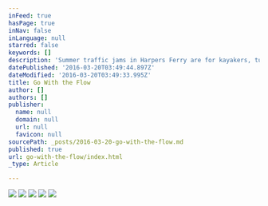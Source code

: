```yaml
---
inFeed: true
hasPage: true
inNav: false
inLanguage: null
starred: false
keywords: []
description: 'Summer traffic jams in Harpers Ferry are for kayakers, tubers, duckies, SUPs and rafters!'
datePublished: '2016-03-20T03:49:44.897Z'
dateModified: '2016-03-20T03:49:33.995Z'
title: Go With the Flow
author: []
authors: []
publisher:
  name: null
  domain: null
  url: null
  favicon: null
sourcePath: _posts/2016-03-20-go-with-the-flow.md
published: true
url: go-with-the-flow/index.html
_type: Article

---
```

![](https://the-grid-user-content.s3-us-west-2.amazonaws.com/fafb6a6d-2892-4445-b2af-4e37eee050a5.jpg)
![](https://the-grid-user-content.s3-us-west-2.amazonaws.com/a134b6a6-b04a-435d-8044-153fa57d389f.jpg)
![](https://the-grid-user-content.s3-us-west-2.amazonaws.com/48a99d65-be7a-4ca9-b97f-57b39b15436a.jpg)
![](https://the-grid-user-content.s3-us-west-2.amazonaws.com/cb95b99a-2cb8-4cd3-a1d9-a15a1a286a4f.jpg)
![](https://the-grid-user-content.s3-us-west-2.amazonaws.com/d1c8168c-96fb-45ed-b93e-69ac1356a67f.jpg)